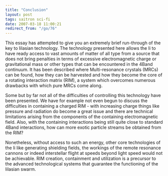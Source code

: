 ```yaml
---
title: "Conclusion"
layout: post
tags: saitron sci-fi
date: 2007-03-18 11:00:21
redirect_from: "/go/76"
---
```


This essay has attempted to give you an extremely brief run-through of the key to Iilasian technology. The technology presented here allows the Ii to have ready access to vast amounts of matter of all type from a source that does not bring penalties in terms of excessive electromagnetic charge or gravitational mass or other types that can be encountered in the 4Band continuum. It has been described where Multi-resonance crystals (MRCs) can be found, how they can be harvested and how they become the core of a rotating interaction matrix (RIM), a system which overcomes numerous drawbacks with which pure MRCs come along.

Some but by far not all of the difficulties of controlling this technology have been presented. We have for example not even begun to discuss the difficulties in containing a charged RIM - with increasing charge things like pressure and radiation do become a great issue and there are technical limitations arising from the components of the containing electromagnetic field. Also, with the containing interactions being still quite close to standard 4Band interactions, how can more exotic particle streams be obtained from the RIM?

Nonetheless, without access to such an energy, other core technologies of the Ii like generating shielding fields, the workings of the remote resonance cannons or indeed interstellar flight at speeds beyond light speed would not be achievable. RIM creation, containment and utilization is a precursor to the advanced technological systems that guarantee the functioning of the Iilasian swarm.
